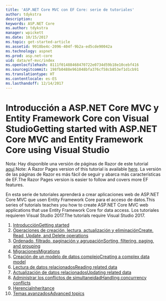 ```yaml
---
title: 'ASP.NET Core MVC con EF Core: serie de tutoriales'
author: tdykstra
description: 
keywords: ASP.NET Core
ms.author: tdykstra
manager: wpickett
ms.date: 10/15/2017
ms.topic: get-started-article
ms.assetid: 9918be4c-2096-404f-9b2a-ed5cde90042a
ms.technology: aspnet
ms.prod: asp.net-core
uid: data/ef-mvc/index
ms.openlocfilehash: 8111f01488468470722e0734d59b18e10cebf416
ms.sourcegitcommit: 198fb0488e961048bfa376cf58cb853ef1d1cb91
ms.translationtype: HT
ms.contentlocale: es-ES
ms.lasthandoff: 12/14/2017
---
```

# <a name="getting-started-with-aspnet-core-mvc-and-entity-framework-core-using-visual-studio"></a><span data-ttu-id="5f6db-103">Introducción a ASP.NET Core MVC y Entity Framework Core con Visual Studio</span><span class="sxs-lookup"><span data-stu-id="5f6db-103">Getting started with ASP.NET Core MVC and Entity Framework Core using Visual Studio</span></span>

<span data-ttu-id="5f6db-104">Nota: Hay disponible una versión de páginas de Razor de este tutorial [aquí](xref:data/ef-rp/intro).</span><span class="sxs-lookup"><span data-stu-id="5f6db-104">Note: A Razor Pages version of this tutorial is available [here](xref:data/ef-rp/intro).</span></span> <span data-ttu-id="5f6db-105">La versión de las páginas de Razor es más fácil de seguir y abarca más características de EF.</span><span class="sxs-lookup"><span data-stu-id="5f6db-105">The Razor Pages version is easier to follow and covers more EF features.</span></span>

<span data-ttu-id="5f6db-106">En esta serie de tutoriales aprenderá a crear aplicaciones web de ASP.NET Core MVC que usen Entity Framework Core para el acceso de datos.</span><span class="sxs-lookup"><span data-stu-id="5f6db-106">This series of tutorials teaches you how to create ASP.NET Core MVC web applications that use Entity Framework Core for data access.</span></span> <span data-ttu-id="5f6db-107">Los tutoriales requieren Visual Studio 2017.</span><span class="sxs-lookup"><span data-stu-id="5f6db-107">The tutorials require Visual Studio 2017.</span></span>

1. [<span data-ttu-id="5f6db-108">Introducción</span><span class="sxs-lookup"><span data-stu-id="5f6db-108">Getting started</span></span>](intro.md)
2. [<span data-ttu-id="5f6db-109">Operaciones de creación, lectura, actualización y eliminación</span><span class="sxs-lookup"><span data-stu-id="5f6db-109">Create, Read, Update, and Delete operations</span></span>](crud.md)
3. [<span data-ttu-id="5f6db-110">Ordenado, filtrado, paginación y agrupación</span><span class="sxs-lookup"><span data-stu-id="5f6db-110">Sorting, filtering, paging, and grouping</span></span>](sort-filter-page.md)
4. [<span data-ttu-id="5f6db-111">Migraciones</span><span class="sxs-lookup"><span data-stu-id="5f6db-111">Migrations</span></span>](migrations.md)
5. [<span data-ttu-id="5f6db-112">Creación de un modelo de datos complejo</span><span class="sxs-lookup"><span data-stu-id="5f6db-112">Creating a complex data model</span></span>](complex-data-model.md)
6. [<span data-ttu-id="5f6db-113">Lectura de datos relacionados</span><span class="sxs-lookup"><span data-stu-id="5f6db-113">Reading related data</span></span>](read-related-data.md)
7. [<span data-ttu-id="5f6db-114">Actualización de datos relacionados</span><span class="sxs-lookup"><span data-stu-id="5f6db-114">Updating related data</span></span>](update-related-data.md)
8. [<span data-ttu-id="5f6db-115">Administrar los conflictos de simultaneidad</span><span class="sxs-lookup"><span data-stu-id="5f6db-115">Handling concurrency conflicts</span></span>](concurrency.md)
9. [<span data-ttu-id="5f6db-116">Herencia</span><span class="sxs-lookup"><span data-stu-id="5f6db-116">Inheritance</span></span>](inheritance.md)
10. [<span data-ttu-id="5f6db-117">Temas avanzados</span><span class="sxs-lookup"><span data-stu-id="5f6db-117">Advanced topics</span></span>](advanced.md)
